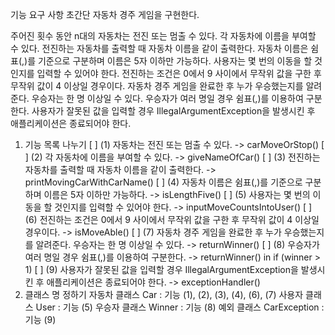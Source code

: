 기능 요구 사항
초간단 자동차 경주 게임을 구현한다.

주어진 횟수 동안 n대의 자동차는 전진 또는 멈출 수 있다.
각 자동차에 이름을 부여할 수 있다. 
전진하는 자동차를 출력할 때 자동차 이름을 같이 출력한다.
자동차 이름은 쉼표(,)를 기준으로 구분하며 이름은 5자 이하만 가능하다.
사용자는 몇 번의 이동을 할 것인지를 입력할 수 있어야 한다.
전진하는 조건은 0에서 9 사이에서 무작위 값을 구한 후 무작위 값이 4 이상일 경우이다.
자동차 경주 게임을 완료한 후 누가 우승했는지를 알려준다. 우승자는 한 명 이상일 수 있다.
우승자가 여러 명일 경우 쉼표(,)를 이용하여 구분한다.
사용자가 잘못된 값을 입력할 경우 IllegalArgumentException을 발생시킨 후 애플리케이션은 종료되어야 한다.

1. 기능 목록 나누기
   [ ] (1) 자동차는 전진 또는 멈출 수 있다. -> carMoveOrStop()
   [ ] (2) 각 자동차에 이름을 부여할 수 있다. -> giveNameOfCar()
   [ ] (3) 전진하는 자동차를 출력할 때 자동차 이름을 같이 출력한다. -> printMovingCarWithCarName()
   [ ] (4) 자동차 이름은 쉼표(,)를 기준으로 구분하며 이름은 5자 이하만 가능하다. -> isLengthFive()
   [ ] (5) 사용자는 몇 번의 이동을 할 것인지를 입력할 수 있어야 한다. -> inputMoveCountsIntoUser()
   [ ] (6) 전진하는 조건은 0에서 9 사이에서 무작위 값을 구한 후 무작위 값이 4 이상일 경우이다. -> isMoveAble()
   [ ] (7) 자동차 경주 게임을 완료한 후 누가 우승했는지를 알려준다. 우승자는 한 명 이상일 수 있다. -> returnWinner()
   [ ] (8) 우승자가 여러 명일 경우 쉼표(,)를 이용하여 구분한다. -> returnWinner() in if (winner > 1)
   [ ] (9) 사용자가 잘못된 값을 입력할 경우 IllegalArgumentException을 발생시킨 후 애플리케이션은 종료되어야 한다. -> exceptionHandler()
2. 클래스 명 정하기
    자동차 클래스 Car : 기능 (1), (2), (3), (4), (6), (7)
    사용자 클래스 User : 기능 (5)
    우승자 클래스 Winner : 기능 (8)
    예외 클래스 CarException : 기능 (9)
    
    
